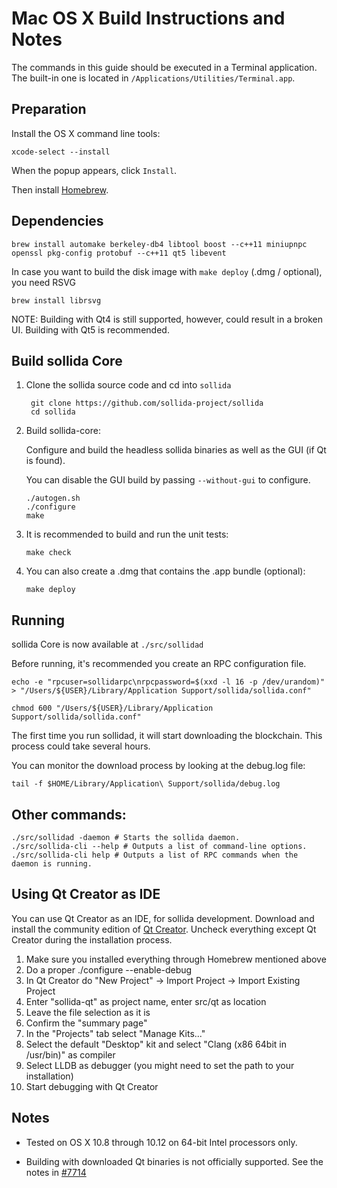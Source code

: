 Mac OS X Build Instructions and Notes
====================================
The commands in this guide should be executed in a Terminal application.
The built-in one is located in `/Applications/Utilities/Terminal.app`.

Preparation
-----------
Install the OS X command line tools:

`xcode-select --install`

When the popup appears, click `Install`.

Then install [Homebrew](http://brew.sh).

Dependencies
----------------------

    brew install automake berkeley-db4 libtool boost --c++11 miniupnpc openssl pkg-config protobuf --c++11 qt5 libevent

In case you want to build the disk image with `make deploy` (.dmg / optional), you need RSVG

    brew install librsvg

NOTE: Building with Qt4 is still supported, however, could result in a broken UI. Building with Qt5 is recommended.

Build sollida Core
------------------------

1. Clone the sollida source code and cd into `sollida`

        git clone https://github.com/sollida-project/sollida
        cd sollida

2.  Build sollida-core:

    Configure and build the headless sollida binaries as well as the GUI (if Qt is found).

    You can disable the GUI build by passing `--without-gui` to configure.

        ./autogen.sh
        ./configure
        make

3.  It is recommended to build and run the unit tests:

        make check

4.  You can also create a .dmg that contains the .app bundle (optional):

        make deploy

Running
-------

sollida Core is now available at `./src/sollidad`

Before running, it's recommended you create an RPC configuration file.

    echo -e "rpcuser=sollidarpc\nrpcpassword=$(xxd -l 16 -p /dev/urandom)" > "/Users/${USER}/Library/Application Support/sollida/sollida.conf"

    chmod 600 "/Users/${USER}/Library/Application Support/sollida/sollida.conf"

The first time you run sollidad, it will start downloading the blockchain. This process could take several hours.

You can monitor the download process by looking at the debug.log file:

    tail -f $HOME/Library/Application\ Support/sollida/debug.log

Other commands:
-------

    ./src/sollidad -daemon # Starts the sollida daemon.
    ./src/sollida-cli --help # Outputs a list of command-line options.
    ./src/sollida-cli help # Outputs a list of RPC commands when the daemon is running.

Using Qt Creator as IDE
------------------------
You can use Qt Creator as an IDE, for sollida development.
Download and install the community edition of [Qt Creator](https://www.qt.io/download/).
Uncheck everything except Qt Creator during the installation process.

1. Make sure you installed everything through Homebrew mentioned above
2. Do a proper ./configure --enable-debug
3. In Qt Creator do "New Project" -> Import Project -> Import Existing Project
4. Enter "sollida-qt" as project name, enter src/qt as location
5. Leave the file selection as it is
6. Confirm the "summary page"
7. In the "Projects" tab select "Manage Kits..."
8. Select the default "Desktop" kit and select "Clang (x86 64bit in /usr/bin)" as compiler
9. Select LLDB as debugger (you might need to set the path to your installation)
10. Start debugging with Qt Creator

Notes
-----

* Tested on OS X 10.8 through 10.12 on 64-bit Intel processors only.

* Building with downloaded Qt binaries is not officially supported. See the notes in [#7714](https://github.com/bitcoin/bitcoin/issues/7714)

